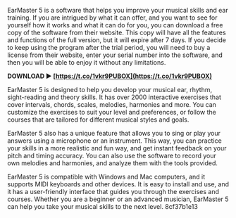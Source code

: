 EarMaster 5 is a software that helps you improve your musical skills and ear training. If you are intrigued by what it can offer, and you want to see for yourself how it works and what it can do for you, you can download a free copy of the software from their website. This copy will have all the features and functions of the full version, but it will expire after 7 days. If you decide to keep using the program after the trial period, you will need to buy a license from their website, enter your serial number into the software, and then you will be able to enjoy it without any limitations.
 
**DOWNLOAD ► [https://t.co/1vkr9PUBOX](https://t.co/1vkr9PUBOX)**


  
EarMaster 5 is designed to help you develop your musical ear, rhythm, sight-reading and theory skills. It has over 2000 interactive exercises that cover intervals, chords, scales, melodies, harmonies and more. You can customize the exercises to suit your level and preferences, or follow the courses that are tailored for different musical styles and goals.
  
EarMaster 5 also has a unique feature that allows you to sing or play your answers using a microphone or an instrument. This way, you can practice your skills in a more realistic and fun way, and get instant feedback on your pitch and timing accuracy. You can also use the software to record your own melodies and harmonies, and analyze them with the tools provided.
  
EarMaster 5 is compatible with Windows and Mac computers, and it supports MIDI keyboards and other devices. It is easy to install and use, and it has a user-friendly interface that guides you through the exercises and courses. Whether you are a beginner or an advanced musician, EarMaster 5 can help you take your musical skills to the next level.
 8cf37b1e13
 
